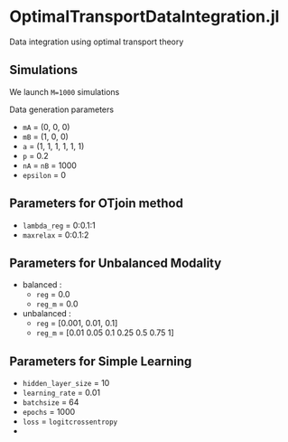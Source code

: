 # OptimalTransportDataIntegration.jl

Data integration using optimal transport theory

## Simulations

We launch `M=1000` simulations 
		
Data generation parameters

- `mA` = (0, 0, 0)
- `mB` = (1, 0, 0)
- `a` = (1, 1, 1, 1, 1, 1)
- `p` = 0.2 
- `nA` = `nB` = 1000
- `epsilon` = 0


## Parameters for OTjoin method

- `lambda_reg` = 0:0.1:1
- `maxrelax` = 0:0.1:2

## Parameters for Unbalanced Modality

- balanced : 
  + `reg` = 0.0
  + `reg_m` = 0.0 
- unbalanced : 
  + `reg` = [0.001, 0.01, 0.1]
  + `reg_m` = [0.01 0.05 0.1 0.25 0.5 0.75 1]

## Parameters for Simple Learning

- `hidden_layer_size` =  10
- `learning_rate` = 0.01
- `batchsize` =  64
- `epochs` = 1000
- `loss` = `logitcrossentropy`
- 
